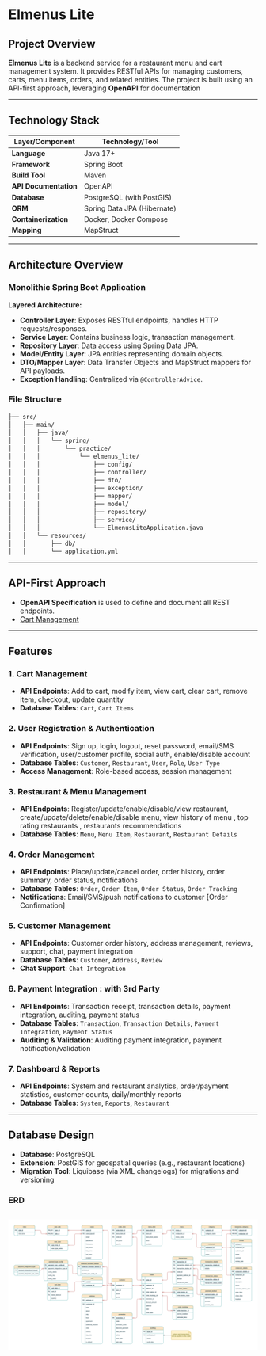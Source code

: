 # Elmenus Lite

## Project Overview

**Elmenus Lite** is a backend service for a restaurant menu and cart management system. It provides RESTful APIs for managing customers, carts, menu items, orders, and related entities. The project is built using an API-first approach, leveraging **OpenAPI** for documentation

---

## Technology Stack

| Layer/Component      | Technology/Tool                |
|----------------------|--------------------------------|
| **Language**         | Java 17+                       |
| **Framework**        | Spring Boot                    |
| **Build Tool**       | Maven                          |
| **API Documentation**| OpenAPI                        |
| **Database**         | PostgreSQL (with PostGIS)      |
| **ORM**              | Spring Data JPA (Hibernate)    |
| **Containerization** | Docker, Docker Compose         |
| **Mapping**          | MapStruct                      |

---

## Architecture Overview

### Monolithic Spring Boot Application

**Layered Architecture:**

- **Controller Layer**: Exposes RESTful endpoints, handles HTTP requests/responses.
- **Service Layer**: Contains business logic, transaction management.
- **Repository Layer**: Data access using Spring Data JPA.
- **Model/Entity Layer**: JPA entities representing domain objects.
- **DTO/Mapper Layer**: Data Transfer Objects and MapStruct mappers for API payloads.
- **Exception Handling**: Centralized via `@ControllerAdvice`.


### File Structure
```
├── src/
│   ├── main/
│   │   ├── java/
│   │   │   └── spring/
│   │   │       └── practice/
│   │   │           └── elmenus_lite/
│   │   │               ├── config/
│   │   │               ├── controller/
│   │   │               ├── dto/
│   │   │               ├── exception/
│   │   │               ├── mapper/
│   │   │               ├── model/
│   │   │               ├── repository/
│   │   │               ├── service/
│   │   │               └── ElmenusLiteApplication.java
│   │   └── resources/
│   │       ├── db/
│   │       └── application.yml
```
---

## API-First Approach

- **OpenAPI Specification** is used to define and document all REST endpoints.
- [Cart Management](openapi/CartManagement.yml)
---

## Features

### 1. Cart Management

- **API Endpoints**: Add to cart, modify item, view cart, clear cart, remove item, checkout, update quantity
- **Database Tables**: `Cart`, `Cart Items`

### 2. User Registration & Authentication

- **API Endpoints**: Sign up, login, logout, reset password, email/SMS verification, user/customer profile, social auth, enable/disable account
- **Database Tables**: `Customer`, `Restaurant`, `User`, `Role`, `User Type`
- **Access Management**: Role-based access, session management

### 3. Restaurant & Menu Management

- **API Endpoints**: Register/update/enable/disable/view restaurant, create/update/delete/enable/disable menu, view history of menu , top rating restaurants , restaurants recommendations
- **Database Tables**: `Menu`, `Menu Item`, `Restaurant`, `Restaurant Details`

### 4. Order Management

- **API Endpoints**: Place/update/cancel order, order history, order summary, order status, notifications
- **Database Tables**: `Order`, `Order Item`, `Order Status`, `Order Tracking`
- **Notifications**: Email/SMS/push notifications to customer [Order Confirmation]

### 5. Customer Management

- **API Endpoints**: Customer order history, address management, reviews, support, chat, payment integration
- **Database Tables**: `Customer`, `Address`, `Review`
- **Chat Support**: `Chat Integration`

### 6. Payment Integration : with 3rd Party

- **API Endpoints**: Transaction receipt, transaction details, payment integration, auditing, payment status
- **Database Tables**: `Transaction`, `Transaction Details`, `Payment Integration`, `Payment Status`
- **Auditing & Validation**: Auditing payment integration, payment notification/validation

### 7. Dashboard & Reports

- **API Endpoints**: System and restaurant analytics, order/payment statistics, customer counts, daily/monthly reports
- **Database Tables**: `System`, `Reports`, `Restaurant`

---

## Database Design

- **Database**: PostgreSQL
- **Extension**: PostGIS for geospatial queries (e.g., restaurant locations)
- **Migration Tool**: Liquibase (via XML changelogs) for migrations and versioning
### ERD
![ERD](images/erd.png)
---
